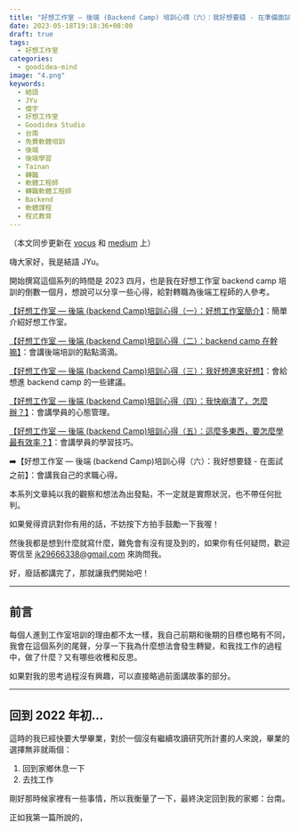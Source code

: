 ```yaml
---
title: "好想工作室 — 後端 (Backend Camp) 培訓心得（六）：我好想要錢 - 在準備面試之前"
date: 2023-05-18T19:18:36+08:00
draft: true 
tags:
  - 好想工作室
categories:
  - goodidea-mind
image: "4.png"
keywords:
  - 結語
  - JYu
  - 傑宇
  - 好想工作室
  - Goodidea Studio
  - 台南
  - 免費軟體培訓
  - 後端
  - 後端學習
  - Tainan
  - 轉職
  - 軟體工程師
  - 轉職軟體工程師
  - Backend
  - 軟體課程
  - 程式教育
---
```



（本文同步更新在 [vocus](https://vocus.cc/article/64285300fd8978000113457b) 和 [medium](https://jyu1999.medium.com/好想工作室-後端-backend-camp-培訓心得-五-這麼多東西-要怎麼學最有效率-c1aafaa7939) 上）

嗨大家好，我是結語 JYu。

開始撰寫這個系列的時間是 2023 四月，也是我在好想工作室 backend camp 培訓的倒數一個月，想說可以分享一些心得，給對轉職為後端工程師的人參考。

[【好想工作室 — 後端 (backend Camp)培訓心得（一）：好想工作室簡介】](https://jyu1999.com/post/goodidea-mind-1/)：簡單介紹好想工作室。

[【好想工作室 — 後端 (backend Camp)培訓心得（二）：backend camp 在幹嘛】](https://jyu1999.com/post/goodidea-mind-2/)：會講後端培訓的點點滴滴。

[【好想工作室 — 後端 (backend Camp)培訓心得（三）：我好想進來好想】](https://jyu1999.com/post/goodidea-mind-3/)：會給想進 backend camp 的一些建議。

[【好想工作室 — 後端 (backend Camp)培訓心得（四）：我快崩潰了，怎麼辦？】](https://jyu1999.com/post/goodidea-mind-4/)：會講學員的心態管理。

[【好想工作室 — 後端 (backend Camp)培訓心得（五）：這麼多東西，要怎麼學最有效率？】](https://jyu1999.com/post/goodidea-mind-5/)：會講學員的學習技巧。

➡️【好想工作室 — 後端 (backend Camp)培訓心得（六）：我好想要錢 - 在面試之前】：會講我自己的求職心得。

本系列文章純以我的觀察和想法為出發點，不一定就是實際狀況，也不帶任何批判。

如果覺得資訊對你有用的話，不妨按下方拍手鼓勵一下我喔！

然後我都是想到什麼就寫什麼，難免會有沒有提及到的，如果你有任何疑問，歡迎寄信至 jk29666338@gmail.com 來詢問我。

好，廢話都講完了，那就讓我們開始吧！

---

## 前言

每個人進到工作室培訓的理由都不太一樣，我自己前期和後期的目標也略有不同，我會在這個系列的尾聲，分享一下我為什麼想法會發生轉變，和我找工作的過程中，做了什麼？又有哪些收穫和反思。

如果對我的思考過程沒有興趣，可以直接略過前面講故事的部分。

---

## 回到 2022 年初...

這時的我已經快要大學畢業，對於一個沒有繼續攻讀研究所計畫的人來說，畢業的選擇無非就兩個：

1. 回到家鄉休息一下
2. 去找工作

剛好那時候家裡有一些事情，所以我衡量了一下，最終決定回到我的家鄉：台南。

正如我第一篇所說的，